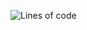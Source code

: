 ![Lines of code](https://img.shields.io/tokei/lines/github.com/yolona-oss/siisty?style=flat-square)
